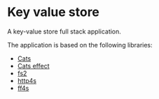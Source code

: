 # Key value store

A key-value store full stack application.

The application is based on the following libraries:

- [Cats](https://typelevel.org/cats/)
- [Cats effect](https://typelevel.org/cats-effect/)
- [fs2](https://fs2.io/)
- [http4s](https://http4s.org/)
- [ff4s](https://github.com/buntec/ff4s)
